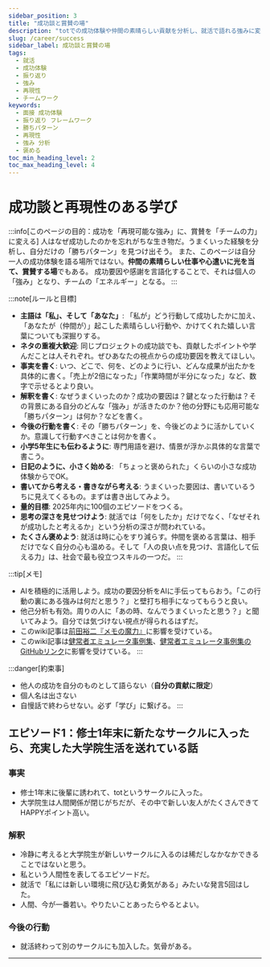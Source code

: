 ```yaml
---
sidebar_position: 3
title: "成功談と賞賛の場"
description: "totでの成功体験や仲間の素晴らしい貢献を分析し、就活で語れる強みに変える。再現性のある学びと「褒める力」を養うためのフレームワーク。"
slug: /career/success
sidebar_label: 成功談と賞賛の場
tags:
  - 就活
  - 成功体験
  - 振り返り
  - 強み
  - 再現性
  - チームワーク
keywords:
  - 面接 成功体験
  - 振り返り フレームワーク
  - 勝ちパターン
  - 再現性
  - 強み 分析
  - 褒める
toc_min_heading_level: 2
toc_max_heading_level: 4
---
```



# 成功談と再現性のある学び

:::info[このページの目的：成功を「再現可能な強み」に、賞賛を「チームの力」に変える]
人はなぜ成功したのかを忘れがちな生き物だ。うまくいった経験を分析し、自分だけの「勝ちパターン」を見つけ出そう。
また、このページは自分一人の成功体験を語る場所ではない。**仲間の素晴らしい仕事や心遣いに光を当て、賞賛する場**でもある。
成功要因や感謝を言語化することで、それは個人の「強み」となり、チームの「エネルギー」となる。
:::

:::note[ルールと目標]
- **主語は「私」、そして「あなた」**: 「私が」どう行動して成功したかに加え、「あなたが（仲間が）」起こした素晴らしい行動や、かけてくれた嬉しい言葉についても深掘りする。
- **ネタの重複大歓迎**: 同じプロジェクトの成功談でも、貢献したポイントや学んだことは人それぞれ。ぜひあなたの視点からの成功要因を教えてほしい。
- **事実を書く**: いつ、どこで、何を、どのように行い、どんな成果が出たかを具体的に書く。「売上が2倍になった」「作業時間が半分になった」など、数字で示せるとより良い。
- **解釈を書く**: なぜうまくいったのか？成功の要因は？鍵となった行動は？その背景にある自分のどんな「強み」が活きたのか？他の分野にも応用可能な「勝ちパターン」は何か？などを書く。
- **今後の行動を書く**: その「勝ちパターン」を、今後どのように活かしていくか。意識して行動すべきことは何かを書く。
- **小学5年生にも伝わるように**: 専門用語を避け、情景が浮かぶ具体的な言葉で書こう。
- **日記のように、小さく始める**: 「ちょっと褒められた」くらいの小さな成功体験からでOK。
- **書いてから考える・書きながら考える**: うまくいった要因は、書いているうちに見えてくるもの。まずは書き出してみよう。
- **量的目標**: 2025年内に100個のエピソードをつくる。
- **思考の深さを見せつけよう**: 就活では「何をしたか」だけでなく、「なぜそれが成功したと考えるか」という分析の深さが問われている。
- **たくさん褒めよう**: 就活は時に心をすり減らす。仲間を褒める言葉は、相手だけでなく自分の心も温める。そして「人の良い点を見つけ、言語化して伝える力」は、社会で最も役立つスキルの一つだ。
:::

:::tip[メモ]
- AIを積極的に活用しよう。成功の要因分析をAIに手伝ってもらおう。「この行動の裏にある強みは何だと思う？」と壁打ち相手になってもらうと良い。
- 他己分析も有効。周りの人に「あの時、なんでうまくいったと思う？」と聞いてみよう。自分では気づけない視点が得られるはずだ。
- このwiki記事は[前田裕二『メモの魔力』](https://valuebooks.jp/%E3%83%A1%E3%83%A2%E3%81%AE%E9%AD%94%E5%8A%9B--NewsPicks-Book-/bp/VS0052217025)に影響を受けている。
- このwiki記事は[健常者エミュレータ事例集](https://healthy-person-emulator.org/readme)、[健常者エミュレータ事例集のGitHubリンク](https://github.com/sora32127/healthy-person-emulator-dotorg)に影響を受けている。
:::

:::danger[約束事]
- 他人の成功を自分のものとして語らない（**自分の貢献に限定**）
- 個人名は出さない
- 自慢話で終わらせない。必ず「学び」に繋げる。
:::

## エピソード1：修士1年末に新たなサークルに入ったら、充実した大学院生活を送れている話

### 事実
- 修士1年末に後輩に誘われて、totというサークルに入った。
- 大学院生は人間関係が閉じがちだが、その中で新しい友人がたくさんできてHAPPYポイント高い。

### 解釈
- 冷静に考えると大学院生が新しいサークルに入るのは稀だしなかなかできることではないと思う。
- 私という人間性を表してるエピソードだ。
- 就活で「私には新しい環境に飛び込む勇気がある」みたいな発言5回はした。
- 人間、今が一番若い。やりたいことあったらやるとよい。


### 今後の行動
- 就活終わって別のサークルにも加入した。気骨がある。

---

